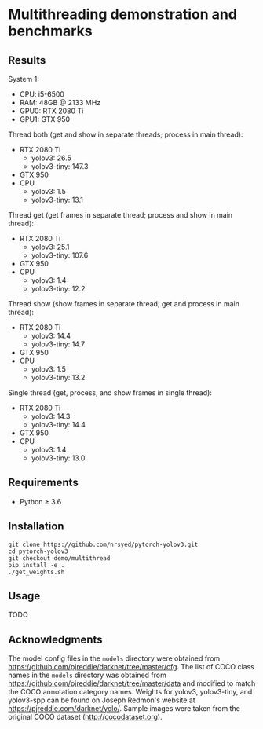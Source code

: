 # Multithreading demonstration and benchmarks

## Results

System 1:
* CPU: i5-6500
* RAM: 48GB @ 2133 MHz
* GPU0: RTX 2080 Ti
* GPU1: GTX 950

Thread both (get and show in separate threads; process in main thread):
* RTX 2080 Ti
  * yolov3: 26.5
  * yolov3-tiny: 147.3
* GTX 950
* CPU
	* yolov3: 1.5
	* yolov3-tiny: 13.1

Thread get (get frames in separate thread; process and show in main thread):
* RTX 2080 Ti
  * yolov3: 25.1
  * yolov3-tiny: 107.6
* GTX 950
* CPU
	* yolov3: 1.4
	* yolov3-tiny: 12.2

Thread show (show frames in separate thread; get and process in main thread):
* RTX 2080 Ti
  * yolov3: 14.4
  * yolov3-tiny: 14.7
* GTX 950
* CPU
	* yolov3: 1.5
	* yolov3-tiny: 13.2

Single thread (get, process, and show frames in single thread):
* RTX 2080 Ti
  * yolov3: 14.3
  * yolov3-tiny: 14.4
* GTX 950
* CPU
	* yolov3: 1.4
	* yolov3-tiny: 13.0

## Requirements

+ Python &ge; 3.6

## Installation

```
git clone https://github.com/nrsyed/pytorch-yolov3.git
cd pytorch-yolov3
git checkout demo/multithread
pip install -e .
./get_weights.sh
```

## Usage

TODO

## Acknowledgments
The model config files in the `models` directory were obtained from
https://github.com/pjreddie/darknet/tree/master/cfg. The list of COCO class
names in the `models` directory was obtained from
https://github.com/pjreddie/darknet/tree/master/data and modified to match
the COCO annotation category names. Weights for yolov3, yolov3-tiny, and
yolov3-spp can be found on Joseph Redmon's website at
https://pjreddie.com/darknet/yolo/. Sample images were taken from the original
COCO dataset (http://cocodataset.org).
